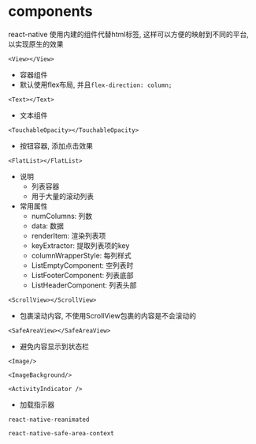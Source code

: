 # components

react-native 使用内建的组件代替html标签, 这样可以方便的映射到不同的平台, 以实现原生的效果

`<View></View>`
* 容器组件
* 默认使用flex布局, 并且`flex-direction: column;`

`<Text></Text>` 
* 文本组件

`<TouchableOpacity></TouchableOpacity>`
* 按钮容器, 添加点击效果

`<FlatList></FlatList>`
* 说明
  * 列表容器
  * 用于大量的滚动列表
* 常用属性
  * numColumns: 列数
  * data: 数据
  * renderItem: 渲染列表项
  * keyExtractor: 提取列表项的key
  * columnWrapperStyle: 每列样式
  * ListEmptyComponent: 空列表时
  * ListFooterComponent: 列表底部
  * ListHeaderComponent: 列表头部


`<ScrollView></ScrollView>`
* 包裹滚动内容, 不使用ScrollView包裹的内容是不会滚动的

`<SafeAreaView></SafeAreaView>`
* 避免内容显示到状态栏

`<Image/>`

`<ImageBackground/>`

`<ActivityIndicator />`
* 加载指示器

`react-native-reanimated`

`react-native-safe-area-context`
